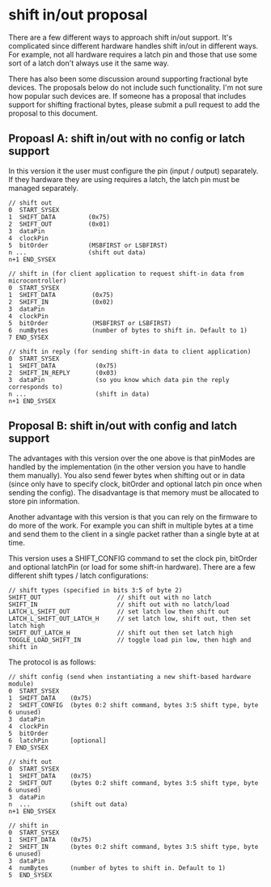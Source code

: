 shift in/out proposal
===

There are a few different ways to approach shift in/out support. It's complicated
since different hardware handles shift in/out in different ways. For example,
not all hardware requires a latch pin and those that use some sort of a latch
don't always use it the same way.

There has also been some discussion around supporting fractional byte devices. The proposals below do not include such functionality. I'm not sure how popular
such devices are. If someone has a proposal that includes support for shifting 
fractional bytes, please submit a pull request to add the proposal to this document.

Propoasl A: shift in/out with no config or latch support
---

In this version it the user must configure the pin (input / output) separately.
If they hardware they are using requires a latch, the latch pin must be managed
separately.

```
// shift out
0  START_SYSEX
1  SHIFT_DATA         (0x75)
2  SHIFT_OUT          (0x01)
3  dataPin
4  clockPin
5  bitOrder           (MSBFIRST or LSBFIRST)
n ...                 (shift out data)
n+1 END_SYSEX

// shift in (for client application to request shift-in data from microcontroller)
0  START_SYSEX
1  SHIFT_DATA          (0x75)
2  SHIFT_IN            (0x02)
3  dataPin
4  clockPin
5  bitOrder            (MSBFIRST or LSBFIRST)
6  numBytes            (number of bytes to shift in. Default to 1)
7 END_SYSEX

// shift in reply (for sending shift-in data to client application)
0  START_SYSEX
1  SHIFT_DATA           (0x75)
2  SHIFT_IN_REPLY       (0x03)
3  dataPin              (so you know which data pin the reply corresponds to)
n ...                   (shift in data)
n+1 END_SYSEX
```


Proposal B: shift in/out with config and latch support
---

The advantages with this version over the one above is that pinModes are handled by the implementation (in the other version you have to handle them manually). You also send fewer bytes when shifting out or in data (since only have to specify clock, bitOrder and optional latch pin once when sending the config). The disadvantage is that memory must be allocated to store pin information.

Another advantage with this version is that you can rely on the firmware to do
more of the work. For example you can shift in multiple bytes at a time and send them to the client in a single packet rather than a single byte at at time.

This version uses a SHIFT_CONFIG command to set the clock pin, bitOrder and optional latchPin (or load for some shift-in hardware). There are a few different shift types / latch configurations:

```
// shift types (specified in bits 3:5 of byte 2)
SHIFT_OUT                     // shift out with no latch
SHIFT_IN                      // shift out with no latch/load
LATCH_L_SHIFT_OUT             // set latch low then shift out
LATCH_L_SHIFT_OUT_LATCH_H     // set latch low, shift out, then set latch high
SHIFT_OUT_LATCH_H             // shift out then set latch high
TOGGLE_LOAD_SHIFT_IN          // toggle load pin low, then high and shift in
```

The protocol is as follows:
```
// shift config (send when instantiating a new shift-based hardware module)
0  START_SYSEX
1  SHIFT_DATA    (0x75)
2  SHIFT_CONFIG  (bytes 0:2 shift command, bytes 3:5 shift type, byte 6 unused)
3  dataPin
4  clockPin
5  bitOrder
6  latchPin      [optional]
7 END_SYSEX

// shift out
0  START_SYSEX
1  SHIFT_DATA    (0x75)
2  SHIFT_OUT     (bytes 0:2 shift command, bytes 3:5 shift type, byte 6 unused)
3  dataPin
n  ...           (shift out data)
n+1 END_SYSEX

// shift in
0  START_SYSEX
1  SHIFT_DATA    (0x75)
2  SHIFT_IN      (bytes 0:2 shift command, bytes 3:5 shift type, byte 6 unused)
3  dataPin
4  numBytes      (number of bytes to shift in. Default to 1)
5  END_SYSEX
```